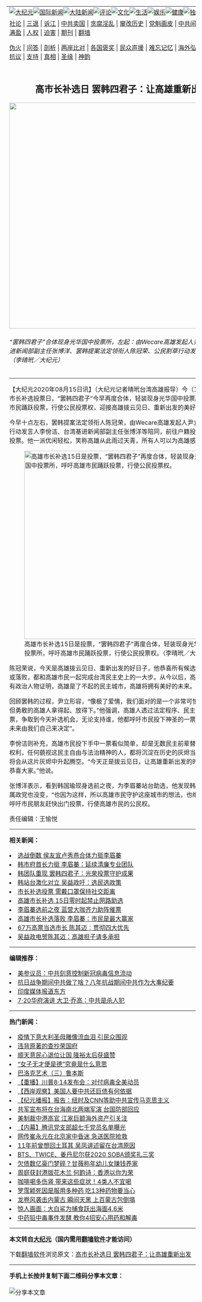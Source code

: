 <a name="1" id="1" target="_blank"></a><span id="1"></span>
<table align=center border="0"><tr><td colspan="2" VALIGN=TOP><a href="/gb/nsc413.md#1"><img src="https://raw.githubusercontent.com/miarbj3813/www/master/t/djy/1.jpg" title="大纪元"></a><a href="/gb/n24hr.md#1"><img src="https://raw.githubusercontent.com/miarbj3813/www/master/t/djy/3.jpg" title="国际新闻"></a><a href="/gb/nsc413.md#1"><img src="https://raw.githubusercontent.com/miarbj3813/www/master/t/djy/4.jpg" title="大陆新闻"></a><a href="/gb/news392.md#1"><img src="https://raw.githubusercontent.com/miarbj3813/www/master/t/djy/5.jpg" title="评论"></a><a href="/gb/news2007.md#1"><img src="https://raw.githubusercontent.com/miarbj3813/www/master/t/djy/6.jpg" title="文化"></a><a href="/gb/news2008.md#1"><img src="https://raw.githubusercontent.com/miarbj3813/www/master/t/djy/7.jpg" title="生活"></a><a href="/gb/ncyule.md#1"><img src="https://raw.githubusercontent.com/miarbj3813/www/master/t/djy/8.jpg" title="娱乐"></a><a href="/gb/nsc1002.md#1"><img src="https://raw.githubusercontent.com/miarbj3813/www/master/t/djy/9.jpg" title="健康"><a href="/gb/nf6092.md#1"><img src="https://raw.githubusercontent.com/miarbj3813/www/master/t/djy/10a.jpg" title="独家"></a><a href="/gb/nf4514.md#1"><img src="https://raw.githubusercontent.com/miarbj3813/www/master/t/djy/12a.jpg" title="头条"></a></td></tr>
<tr><td colspan="2" VALIGN=TOP><a target="_blank" href="/gb/9p.md#1">社论</a> | <a target="_blank" href="/gb/nf5657.md#1">三退</a> | <a target="_blank" href="/gb/nf6124.md#1">诉江</a> | <a target="_blank" href="/gb/nf1176117.md#1">中共卖国</a> | <a target="_blank" href="/gb/nf5773.md#1">贪腐淫乱</a> | <a target="_blank" href="/gb/nf1176115.md#1">窜改历史</a> | <a target="_blank" href="/gb/nf1176107.md#1">党魁画皮</a> | <a target="_blank" href="/gb/nf1320400.md#1">中共间谍</a> | <a target="_blank" href="/gb/nf1176114.md#1">破坏传统</a> | <a target="_blank" href="https://github.com/miarbj3813/ntdtv/blob/master/gb/prog447_1.md#1">恶贯满盈</a> | <a target="_blank" href="/gb/ncid278.md#1">人权</a> | <a target="_blank" href="/gb/nf1176111.md#1">迫害</a> | <a target="_blank" href="https://gitlab.com/szzdlab/mh-qikan/blob/master/README.md#1">期刊</a> | <a target="_blank" href="https://github.com/bannedbook/fanqiang/wiki">翻墙</a></p><p><a target="_blank" href="/gb/nf5562.md#1">伪火</a> | <a target="_blank" href="/gb/nf4378.md#1">问答</a> | <a target="_blank" href="/gb/nf5792.md#1">剖析</a> | <a target="_blank" href="/gb/nf5735.md#1">两岸比对</a> | <a target="_blank" href="/gb/nf6119.md#1">各国褒奖</a> | <a target="_blank" href="/gb/nf6120.md#1">民众声援</a> | <a target="_blank" href="/gb/nf1188594.md#1">难忘记忆</a> | <a target="_blank" href="/gb/nf3180.md#1">海外弘传</a> | <a target="_blank" href="/gb/nf5410.md#1">万人上访</a> | <a target="_blank" href="https://github.com/miarbj3813/ntdtv/blob/master/gb/prog1530_1.md#1">和平抗议</a> | <a target="_blank" href="/gb/nf4386.md#1">支持</a> | <a target="_blank" href="/gb/nf4389.md#1">真相</a> | <a target="_blank" href="/gb/nf5790.md#1">圣缘</a> | <a target="_blank" href="/gb/nf4786.md#1">神韵</a></td></tr>
<tr><td VALIGN=TOP width="626"><h2 align=center>高市长补选日 罢韩四君子：让高雄重新出发</h2>
<img width="600" src="https://i.epochtimes.com/assets/uploads/2020/08/6f74b47f82e0314d1e2d37cefe0701fc-600x400.jpg" />
<h6>“罢韩四君子”合体现身光华国中投票所，左起：由Wecare高雄发起人尹立、台湾基进新闻部副主任张博洋、罢韩提案法定领衔人陈冠荣、公民割草行动发言人李佾洁。（李晴玳／大纪元）
</h6>
<hr>
<p>【大纪元2020年08月15日讯】（大纪元记者晴玳台湾高雄报导）今（15）天是<ahref="/gb/tag/%E9%AB%98%E9%9B%84%E5%B8%82.md#1">高雄市</a>长<ahref="/gb/tag/%E8%A1%A5%E9%80%89.md#1">补选</a>投票日，“<ahref="/gb/tag/%E7%BD%A2%E9%9F%A9.md#1">罢韩</a><ahref="/gb/tag/%E5%9B%9B%E5%90%9B%E5%AD%90.md#1">四君子</a>”今早再度合体，轻装现身光华国中投票所，呼吁<ahref="/gb/tag/%E9%AB%98%E9%9B%84%E5%B8%82.md#1">高雄市</a>民踊跃投票，行使公民投票权，迎接高雄拨云见日、重新出发的美好日子。</p>
<p>今早十点左右，<ahref="/gb/tag/%E7%BD%A2%E9%9F%A9.md#1">罢韩</a>提案法定领衔人陈冠荣，由Wecare高雄发起人尹立、公民割草行动发言人李佾洁、台湾基进新闻部副主任张博洋等陪同，前往户籍投票所光华国中投票。他一派优闲轻松，笑称高雄从此雨过天青，所有人可以为高雄感到骄傲了。</p>
<figure id="12333574" style="width: 500px" class="wp-caption aligncenter"><img src="https://i.epochtimes.com/assets/uploads/2020/08/05fb16911bfd241cd79df833c52ebea1-450x314.jpg" alt="高雄市长补选15日是投票，“罢韩四君子”再度合体，轻装现身光华国中投票所，呼吁高雄市民踊跃投票，行使公民投票权。" width="500" /><figcaption class="wp-caption-text">高雄市长<ahref="/gb/tag/%E8%A1%A5%E9%80%89.md#1">补选</a>15日是投票，“罢韩<ahref="/gb/tag/%E5%9B%9B%E5%90%9B%E5%AD%90.md#1">四君子</a>”再度合体，轻装现身光华国中投票所，呼吁高雄市民踊跃投票，行使公民投票权。（李晴玳／大纪元）</figcaption></figure>
<p>陈冠荣说，今天是高雄拨云见日、重新出发的好日子，他恭喜所有候选人，无论当选或落败，都和高雄市民一起完成台湾民主史上的一大步。从今以后，高雄人可以跟所有政治人物证明，高雄是了不起的民主城市，高雄将拥有美好的未来。</p>
<p>回顾罢韩的过程，尹立形容，“像极了爱情，我们面对的是一个非常可怕的恐怖情人，但勇敢的高雄人拿得起、放得下。”他强调，高雄人透过法定程序、民主制度投下罢免票，争取到今天补选机会，无论支持谁，他都呼吁市民投下神圣的一票，因为“我们的未来由我们自己来决定”。</p>
<p>李佾洁则补充，高雄市民投下手中一票看似简单，却是无数民主前辈替民众争取到的权利，任何藐视这民主自由与法治精神的人，都将沉淀在历史的灰烬当中，而台湾人将会从这片灰烬中升起腾空。“今天正是拨云见日，让高雄重新出发的时候，因此我要恭喜大家。”他说。</p>
<p>张博洋表示，看到韩国瑜现身选前之夜，为李眉蓁站台助选，他发现韩都没改变，所属政党也没变，“也因为这样，所以高雄市民守护这座城市的想法，也绝对不会变。”他呼吁市民朋友赶快出门投票，行使高雄市民的<ahref="/gb/tag/%E5%85%AC%E6%B0%91%E6%9D%83.md#1">公民权</a>。</p>
<p>责任编辑：王愉悦</p>

<hr>


<strong>相关新闻：</strong>
<li><a href="/gb/20/8/9/n12317057.md#1">选战倒数 侯友宜卢秀燕合体力挺李眉蓁</a></li>
<li><a href="/gb/20/8/11/n12322177.md#1">韩市府首长力挺 李眉蓁：延续清廉专业团队</a></li>
<li><a href="/gb/20/8/12/n12324687.md#1">韩团队重现 罢韩四君子：光荣投票守护成果</a></li>
<li><a href="/gb/20/8/12/n12324943.md#1">韩站台激化对立 吴益政吁：选民选政策</a></li>
<li><a href="/gb/20/8/14/n12330354.md#1">市长补选投票 需戴口罩保持社交距离</a></li>
<li><a href="/gb/20/8/14/n12330439.md#1">高雄市长补选 15日零时起禁止网路助选</a></li>
<li><a href="/gb/20/8/15/n12331614.md#1">李眉蓁选前之夜  蓝营大咖齐力助阵催票</a></li>
<li><a href="/gb/20/8/15/n12333567.md#1">高雄市长补选落败 李眉蓁：市民是最大赢家</a></li>
<li><a href="/gb/20/8/15/n12333466.md#1">67万高票当选市长 陈其迈︰贯彻四大优先</a></li>
<li><a href="/gb/20/8/15/n12333274.md#1">吴益政电贺陈其迈：高雄担子请多承担</a></li>
<hr>


<strong>编辑推荐：</strong>
<li><a href="/gb/20/2/22/n11887949.md#1">美参议员：中共刻意控制新冠病毒信息流动</a></li>
<li><a href="/gb/18/12/9/n10899641.md#1" target="_blank">抗日战争期间中共做了啥？八年抗战期间中共作为大事纪要</a></li><li><a href="/gb/18/10/27/n10812623.md?dfh#1" target="_blank">印度媒体报道东方</a></li><li><a href="/gb/19/7/21/n11398694.md#1" target="_blank">7·20华府演讲 大卫·乔高：中共是杀人犯</a></li>
<hr>

<strong>热门新闻：</strong>
<li><a href="/gb/20/8/9/n12317099.md#1">疫情下意大利圣母雕像流血泪 引民众围观</a></li>
<li><a href="/gb/20/6/1/n12153439.md#1">违背原著的查抄荣国府</a></li>
<li><a href="/gb/20/8/6/n12310782.md#1">顺天意民心退位让国 隆裕太后获盛赞</a></li>
<li><a href="/gb/20/8/7/n12313595.md#1">“女子无才便是德”究竟是什么意思</a></li>
<li><a href="/gb/11/1/4/n3132042.md#1">巴洛克艺术（三）鲁本斯</a></li>
<li><a href="/gb/20/8/14/n12330574.md#1">【重播】川普8·14发布会：对付病毒全美动员</a></li>
<li><a href="/gb/20/8/15/n12332727.md#1">【西岸观察】美国人要中共还巨债有何依据</a></li>
<li><a href="/gb/20/8/14/n12330620.md#1">【纪元播报】报告：纽时及CNN等助中共宣传马克思主义</a></li>
<li><a href="/gb/20/8/13/n12328205.md#1">共军宣布将在台海南北两端军演 台国防部回应</a></li>
<li><a href="/gb/20/8/13/n12329194.md#1">美制裁中港高官 江家巨额海外资产引关注</a></li>
<li><a href="/gb/20/8/12/n12323934.md#1">【内幕】腾讯党支部超七千党员名单曝光</a></li>
<li><a href="/gb/20/8/13/n12329177.md#1">网传崔永元在北京家中昏迷 急送医院抢救</a></li>
<li><a href="/gb/20/8/12/n12326221.md#1">11年前曾想回土耳其 吴凤讲述留在台湾原因</a></li>
<li><a href="/gb/20/8/13/n12327881.md#1">BTS、TWICE、姜丹尼尔获2020 SOBA颁奖礼三奖</a></li>
<li><a href="/gb/20/8/13/n12328960.md#1">欠债数亿豪门梦碎？甘薇称年幼儿女赚钱养家</a></li>
<li><a href="/gb/20/8/13/n12328706.md#1">周庭获封港版花木兰 何韵诗：香港以你为荣</a></li>
<li><a href="/gb/20/8/12/n12326290.md#1">咖啡喝多伤肾 带来这些症状！4类人不宜喝</a></li>
<li><a href="/gb/20/8/13/n12329055.md#1">罗霈颖死因是服用多种药 吃13种药物要当心</a></li>
<li><a href="/gb/20/8/13/n12327428.md#1">龙卷风袭击内蒙古 瞬间天黑 上百蒙古包倒塌</a></li>
<li><a href="/gb/20/8/13/n12327637.md#1">惊人画面：大白鲨为捕食跃出海面4.6米</a></li>
<li><a href="/gb/20/8/13/n12327291.md#1">中药铅中毒事件发酵 教你4招安心用药和解毒</a></li>
<hr>

<strong>本文转自<a href="https://www.epochtimes.com">大纪元</a>（国内需用<a href="https://github.com/bannedbook/fanqiang/wiki">翻墙软件</a>才能访问）</strong><p>下载<a href="https://github.com/bannedbook/fanqiang/wiki">翻墙软件</a>浏览原文：<a href="https://www.epochtimes.com/gb/20/8/15/n12333572.htm">高市长补选日 罢韩四君子：让高雄重新出发</a></p><hr>

<strong>手机上长按并复制下面二维码分享本文章：</strong><br><br><img src="http://www.szzd.org/v.php?action=qrcode&url=/gb/20/8/15/n12333572.md%231" title="分享本文章"></td><td VALIGN=TOP><a href="/gb/16/1/21/n4622075.md?dfh#1" target="_blank"><img src="https://raw.githubusercontent.com/miarbj3813/djy/master/gb/300/wei-f1.jpg" title="中共的伪火骗局"  alt="中共的伪火骗局"></a><br><a href="https://github.com/miarbj3813/www/blob/master/README.md?dfh#9" target="_blank"><img src="https://raw.githubusercontent.com/miarbj3813/djy/master/gb/300/yong-h.jpg" title="永恒的见证"  alt="永恒的见证"></a><br><a href="/gb/13/9/29/n3974789.md?dfh#1" target="_blank"><img src="https://raw.githubusercontent.com/miarbj3813/djy/master/gb/300/shang-lnz.jpg" title="善良女子被中共投男牢"  alt="善良女子被中共投男牢"></a><br><a href="/gb/16/3/16/n4663449.md?dfh#1" target="_blank"><img src="https://raw.githubusercontent.com/miarbj3813/djy/master/gb/300/huo-z3.jpg" title="警卫目击活摘器官"  alt="警卫目击活摘器官"></a><br><a href="/gb/16/8/7/n8177641.md?dfh#1" target="_blank"><img src="https://raw.githubusercontent.com/miarbj3813/djy/master/gb/300/huo-z4.jpg" title="证人描述活摘恐怖"  alt="证人描述活摘恐怖"></a><br><a href="/gb/10/4/19/n2881569.md?dfh#1" target="_blank"><img src="https://raw.githubusercontent.com/miarbj3813/djy/master/gb/300/huo-z1.jpg" title="揭开活摘器官黑幕"  alt="揭开活摘器官黑幕"></a><br><a href="/gb/10/11/7/n3077476.md?dfh#1" target="_blank"><img src="https://raw.githubusercontent.com/miarbj3813/djy/master/gb/300/ma-ks.jpg" title="马克思的成魔之路"  alt="马克思的成魔之路"></a><br><a href="/gb/14/6/9/n4173977.md?dfh#1" target="_blank"><img src="https://raw.githubusercontent.com/miarbj3813/djy/master/gb/300/chang-zs.jpg" title="藏字石 蕴天机"  alt="藏字石 蕴天机"></a><br><a href="/gb/18/5/10/n10381511.md?dfh#1" target="_blank"><img src="https://raw.githubusercontent.com/miarbj3813/djy/master/gb/300/st1.jpg" title="关注3亿人三退"  alt="关注3亿人三退"></a><br><a href="/gb/18/3/21/n10237682.md?dfh#1" target="_blank"><img src="https://raw.githubusercontent.com/miarbj3813/djy/master/gb/300/jie-t.jpg" title="解体中共复兴中华"  alt="解体中共复兴中华"></a><br><a href="/gb/9/2/9/n2422991.md?dfh#1" target="_blank"><img src="https://raw.githubusercontent.com/miarbj3813/djy/master/gb/300/gao-zs.jpg" title="中共迫害良心律师"  alt="中共迫害良心律师"></a><br><a href="/gb/18/12/9/n10900044.md?dfh#1" target="_blank"><img src="https://raw.githubusercontent.com/miarbj3813/djy/master/gb/300/sj1.jpg" title="303万人举报江泽民"  alt="303万人举报江泽民"></a><br><a href="/gb/18/8/28/n10672014.md?dfh#1" target="_blank"><img src="https://raw.githubusercontent.com/miarbj3813/djy/master/gb/300/sj2.jpg" title="这些官员为何起诉江泽民"  alt="这些官员为何起诉江泽民"></a><br><a href="/gb/8/12/18/n2367165.md?dfh#1" target="_blank"><img src="https://raw.githubusercontent.com/miarbj3813/djy/master/gb/300/liangan.jpg" title="海峡两岸的强烈对比"  alt="海峡两岸的强烈对比"></a><br><a href="/gb/15/12/10/n4593139.md?dfh#1" target="_blank"><img src="https://raw.githubusercontent.com/miarbj3813/djy/master/gb/300/jia-ndzl.jpg" title="加拿大总理的贺信"  alt="加拿大总理的贺信"></a><br><a href="/gb/11/6/17/n3289382.md?dfh#1" target="_blank"><img src="https://raw.githubusercontent.com/miarbj3813/djy/master/gb/300/xiao-wd.jpg" title="探寻真相兼听则明"  alt="探寻真相兼听则明"></a><br><a href="/gb/18/10/27/n10812623.md?dfh#1" target="_blank"><img src="https://raw.githubusercontent.com/miarbj3813/djy/master/gb/300/yindu.jpg" title="印度媒体报道东方"  alt="印度媒体报道东方"></a><br><a href="/gb/18/6/9/n10469652.md?dfh#1" target="_blank"><img src="https://raw.githubusercontent.com/miarbj3813/djy/master/gb/300/xie-j.jpg" title="不一样的海外校园"  alt="不一样的海外校园"></a><br><a href="/gb/7/4/5/n1669415.md?dfh#1" target="_blank"><img src="https://raw.githubusercontent.com/miarbj3813/djy/master/gb/300/li-up.jpg" title="从大师到徒弟的传奇"  alt="从大师到徒弟的传奇"></a><br><a href="/gb/17/5/26/n9191512.md?dfh#1" target="_blank"><img src="https://raw.githubusercontent.com/miarbj3813/djy/master/gb/300/zfl2.jpg" title="亿万人与东方一本奇书"  alt="亿万人与东方一本奇书"></a><br><a href="/gb/13/11/27/n4020290.md?dfh#1" target="_blank"><img src="https://raw.githubusercontent.com/miarbj3813/djy/master/gb/300/zhen-h.jpg" title="大陆见不到的震撼场面"  alt="大陆见不到的震撼场面"></a><br><a href="/gb/15/7/17/n4482910.md?dfh#1" target="_blank"><img src="https://raw.githubusercontent.com/miarbj3813/djy/master/gb/300/dalu-sk.jpg" title="人心向善 大陆当初盛况"  alt="人心向善 大陆当初盛况"></a><br><a href="/gb/19/1/5/n10955468.md?dfh#1" target="_blank"><img src="https://raw.githubusercontent.com/miarbj3813/djy/master/gb/300/zfl1.jpg" title="追寻真理 这书讲什么"  alt="追寻真理 这书讲什么"></a><br><a href="https://github.com/bannedbook/fanqiang/wiki" target="_blank"><img src="https://raw.githubusercontent.com/miarbj3813/djy/master/gb/300/fq1.jpg" title="下载免费翻墙软件"  alt="下载免费翻墙软件"></a><br></td></tr></table>